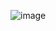 ![image](https://github.com/luckygayathri/Azure-Databricks/assets/26520639/ca03d3cf-d556-4746-a848-69a27a5adbe9)

